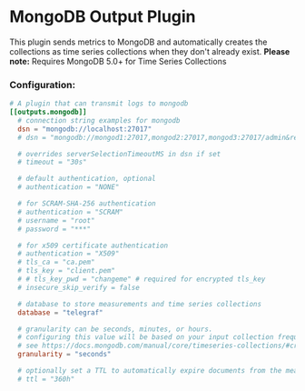 # MongoDB Output Plugin

This plugin sends metrics to MongoDB and automatically creates the collections as time series collections when they don't already exist.
**Please note:** Requires MongoDB 5.0+ for Time Series Collections

### Configuration:

```toml
# A plugin that can transmit logs to mongodb
[[outputs.mongodb]]
  # connection string examples for mongodb
  dsn = "mongodb://localhost:27017"
  # dsn = "mongodb://mongod1:27017,mongod2:27017,mongod3:27017/admin&replicaSet=myReplSet&w=1"

  # overrides serverSelectionTimeoutMS in dsn if set
  # timeout = "30s"

  # default authentication, optional
  # authentication = "NONE"

  # for SCRAM-SHA-256 authentication
  # authentication = "SCRAM"
  # username = "root"
  # password = "***"

  # for x509 certificate authentication
  # authentication = "X509"
  # tls_ca = "ca.pem"
  # tls_key = "client.pem"
  # # tls_key_pwd = "changeme" # required for encrypted tls_key
  # insecure_skip_verify = false

  # database to store measurements and time series collections
  database = "telegraf"

  # granularity can be seconds, minutes, or hours. 
  # configuring this value will be based on your input collection frequency. 
  # see https://docs.mongodb.com/manual/core/timeseries-collections/#create-a-time-series-collection
  granularity = "seconds" 

  # optionally set a TTL to automatically expire documents from the measurement collections.
  # ttl = "360h" 
```